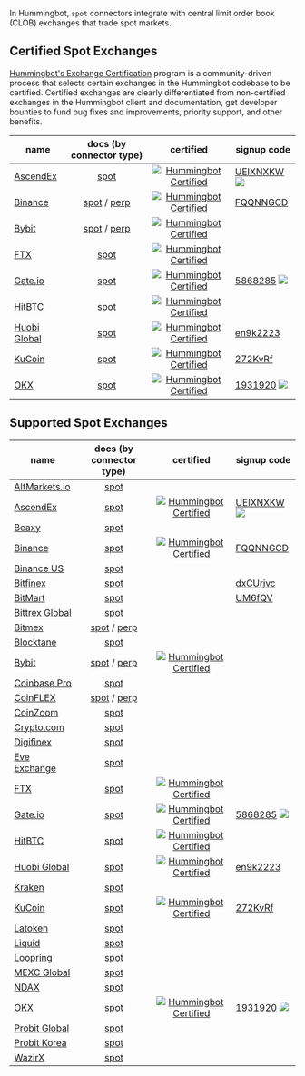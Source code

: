 In Hummingbot, `spot` connectors integrate with central limit order book (CLOB) exchanges that trade spot markets.

## Certified Spot Exchanges

[Hummingbot's Exchange Certification](/maintenance/certification/) program is a community-driven process that selects certain exchanges in the Hummingbot codebase to be certified. Certified exchanges are clearly differentiated from non-certified exchanges in the Hummingbot client and documentation, get developer bounties to fund bug fixes and improvements, priority support, and other benefits.

| name | docs (by connector type) | certified | signup code |
|------|:------------------------:|:---------:|-------------|
| [AscendEx](https://ascendex.com/register?inviteCode=UEIXNXKW) | [spot](/exchanges/ascend-ex/) | [![Hummingbot Certified](https://img.shields.io/badge/Hummingbot-Certified-green.svg)](/maintenance/certification/) | [UEIXNXKW](https://ascendex.com/register?inviteCode=UEIXNXKW) ![](https://img.shields.io/static/v1?label=Fee&message=%2d10%25&color=orange)
| [Binance](https://www.binance.com/en/register?ref=FQQNNGCD) | [spot](/exchanges/binance/) / [perp](/exchanges/binance-perpetual) | [![Hummingbot Certified](https://img.shields.io/badge/Hummingbot-Certified-green.svg)](/maintenance/certification/) | [FQQNNGCD](https://www.binance.com/en/register?ref=FQQNNGCD)|
| [Bybit](https://www.bybit.com/) | [spot](/exchanges/bybit/) / [perp](/exchanges/bybit-perpetual/) | [![Hummingbot Certified](https://img.shields.io/badge/Hummingbot-Certified-green.svg)](/maintenance/certification/)|
| [FTX](https://ftx.com/en) | [spot](/exchanges/ftx/) |  [![Hummingbot Certified](https://img.shields.io/badge/Hummingbot-Certified-green.svg)](/maintenance/certification/)
| [Gate.io](https://www.gate.io/signup/5868285)  | [spot](/exchanges/gate-io/) | [![Hummingbot Certified](https://img.shields.io/badge/Hummingbot-Certified-green.svg)](/maintenance/certification/) | [5868285](https://www.gate.io/signup/5868285) ![](https://img.shields.io/static/v1?label=Fee&message=%2d10%25&color=orange) |
| [HitBTC](https://hitbtc.com/) |  [spot](/exchanges/hitbtc/) | [![Hummingbot Certified](https://img.shields.io/badge/Hummingbot-Certified-green.svg)](/maintenance/certification/) |
| [Huobi Global](https://www.huobi.com/register/?invite_code=en9k2223) | [spot](/exchanges/huobi/) | [![Hummingbot Certified](https://img.shields.io/badge/Hummingbot-Certified-green.svg)](/maintenance/certification/)| [en9k2223](https://www.huobi.com/register/?invite_code=en9k2223)
| [KuCoin](https://www.kucoin.com/ucenter/signup?rcode=272KvRf) | [spot](/exchanges/kucoin/) | [![Hummingbot Certified](https://img.shields.io/badge/Hummingbot-Certified-green.svg)](/maintenance/certification/) | [272KvRf](https://www.kucoin.com/ucenter/signup?rcode=272KvRf)
| [OKX](https://www.okx.com/join/1931920) | [spot](/exchanges/okx/)  | [![Hummingbot Certified](https://img.shields.io/badge/Hummingbot-Certified-green.svg)](/maintenance/certification/) | [1931920](https://www.okx.com/join/1931920) ![](https://img.shields.io/static/v1?label=Fee&message=%2d10%25&color=orange) |

## Supported Spot Exchanges

| name | docs (by connector type) | certified | signup code |
|------|:------------------------:|:---------:|-------------|
| [AltMarkets.io](https://altmarkets.io/) |  [spot](/exchanges/altmarkets/) |
| [AscendEx](https://ascendex.com/register?inviteCode=UEIXNXKW) | [spot](/exchanges/ascend-ex/) | [![Hummingbot Certified](https://img.shields.io/badge/Hummingbot-Certified-green.svg)](/maintenance/certification/) | [UEIXNXKW](https://ascendex.com/register?inviteCode=UEIXNXKW) ![](https://img.shields.io/static/v1?label=Fee&message=%2d10%25&color=orange)
| [Beaxy](https://beaxy.com/) |  [spot](/exchanges/beaxy/) |
| [Binance](https://www.binance.com/en/register?ref=FQQNNGCD) | [spot](/exchanges/binance/) | [![Hummingbot Certified](https://img.shields.io/badge/Hummingbot-Certified-green.svg)](/maintenance/certification/) | [FQQNNGCD](https://www.binance.com/en/register?ref=FQQNNGCD)|
| [Binance US](https://www.binance.com/) | [spot](/exchanges/binance-us/)
| [Bitfinex](https://bitfinex.com/?refcode=dxCUrjvc) | [spot](/exchanges/bitfinex/) | | [dxCUrjvc](https://bitfinex.com/?refcode=dxCUrjvc)
| [BitMart](https://www.bitmart.com/en?r=UM6fQV) | [spot](/exchanges/bitmart/) | | [UM6fQV](https://www.bitmart.com/en?r=UM6fQV)
| [Bittrex Global](https://global.bittrex.com/) | [spot](/exchanges/bittrex/)
| [Bitmex](https://www.bitmex.com/) | [spot](/exchanges/bitmex) / [perp](/exchanges/bitmex-perpetual/)
| [Blocktane](https://blocktane.io/) | [spot](/exchanges/blocktane/)
| [Bybit](https://www.bybit.com/) | [spot](/exchanges/bybit/) / [perp](/exchanges/bybit-perpetual/) | [![Hummingbot Certified](https://img.shields.io/badge/Hummingbot-Certified-green.svg)](/maintenance/certification/)|
| [Coinbase Pro](https://pro.coinbase.com/) | [spot](/exchanges/coinbase/)
| [CoinFLEX](https://coinflex.com/) | [spot](/exchanges/coinflex) / [perp](/exchanges/coinflex-perpetual/)
| [CoinZoom](https://trade.coinzoom.com) | [spot](/exchanges/coinzoom/)
| [Crypto.com](https://crypto.com/exchange) | [spot](/exchanges/crypto-com/)
| [Digifinex](https://www.digifinex.com/en-ww) | [spot](/exchanges/digifinex/)
| [Eve Exchange](https://eve.exchange/) | [spot](/exchanges/eve-exchange/)
| [FTX](https://ftx.com/en) | [spot](/exchanges/ftx/) |  [![Hummingbot Certified](https://img.shields.io/badge/Hummingbot-Certified-green.svg)](/maintenance/certification/)
| [Gate.io](https://www.gate.io/signup/5868285)  | [spot](/exchanges/gate-io/) | [![Hummingbot Certified](https://img.shields.io/badge/Hummingbot-Certified-green.svg)](/maintenance/certification/) | [5868285](https://www.gate.io/signup/5868285) ![](https://img.shields.io/static/v1?label=Fee&message=%2d10%25&color=orange) |
| [HitBTC](https://hitbtc.com/) |  [spot](/exchanges/hitbtc/) | [![Hummingbot Certified](https://img.shields.io/badge/Hummingbot-Certified-green.svg)](/maintenance/certification/)|
| [Huobi Global](https://www.huobi.com/register/?invite_code=en9k2223) | [spot](/exchanges/huobi/) | [![Hummingbot Certified](https://img.shields.io/badge/Hummingbot-Certified-green.svg)](/maintenance/certification/)| [en9k2223](https://www.huobi.com/register/?invite_code=en9k2223)
| [Kraken](https://www.kraken.com/) | [spot](/exchanges/kraken/)
| [KuCoin](https://www.kucoin.com/ucenter/signup?rcode=272KvRf) | [spot](/exchanges/kucoin/) | [![Hummingbot Certified](https://img.shields.io/badge/Hummingbot-Certified-green.svg)](/maintenance/certification/) | [272KvRf](https://www.kucoin.com/ucenter/signup?rcode=272KvRf)
| [Latoken](https://latoken.com/) | [spot](/exchanges/latoken/)
| [Liquid](https://www.liquid.com/) | [spot](/exchanges/liquid/)
| [Loopring](https://loopring.io/) | [spot](/exchanges/loopring/)
| [MEXC Global](https://www.mexc.com/) | [spot](/exchanges/mexc/)
| [NDAX](https://ndax.io/) | [spot](/exchanges/ndax/)
| [OKX](https://www.okx.com/join/1931920) | [spot](/exchanges/okx/)  | [![Hummingbot Certified](https://img.shields.io/badge/Hummingbot-Certified-green.svg)](/maintenance/certification/) | [1931920](https://www.okx.com/join/1931920) ![](https://img.shields.io/static/v1?label=Fee&message=%2d10%25&color=orange) |
| [Probit Global](https://www.probit.com/) | [spot](/exchanges/probit/)
| [Probit Korea](https://www.probit.kr/en-us/) | [spot](/exchanges/probit-korea/) |
| [WazirX](https://wazirx.com/) | [spot](/exchanges/wazirx/) |
